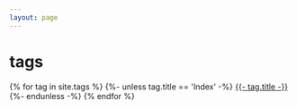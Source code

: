 ```yaml
---
layout: page
---
```


# tags

{% for tag in site.tags %}
    {%- unless tag.title == 'Index' -%}
        <a href="/tags/{{- tag.title -}}">{{- tag.title -}}</a><br>
    {%- endunless -%}
{% endfor %}